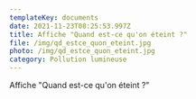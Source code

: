 ```yaml
---
templateKey: documents
date: 2021-11-23T08:25:53.997Z
title: Affiche "Quand est-ce qu'on éteint ?"
file: /img/qd_estce_quon_eteint.jpg
photo: /img/qd_estce_quon_eteint.jpg
category: Pollution lumineuse
---
```

Affiche "Quand est-ce qu'on éteint ?"